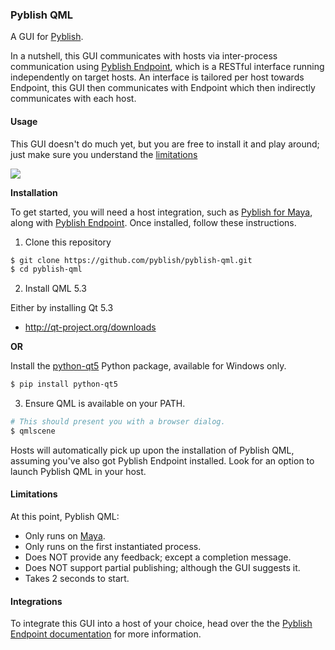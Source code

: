 ### Pyblish QML

A GUI for [Pyblish][].

In a nutshell, this GUI communicates with hosts via inter-process communication using [Pyblish Endpoint][endpoint], which is a RESTful interface running independently on target hosts. An interface is tailored per host towards Endpoint, this GUI then communicates with Endpoint which then indirectly communicates with each host.

[Pyblish]: https://github.com/abstractfactory/pyblish
[endpoint]: https://github.com/pyblish/pyblish-endpoint

#### Usage

This GUI doesn't do much yet, but you are free to install it and play around; just make sure you understand the [limitations](#limitations)

![](https://cloud.githubusercontent.com/assets/2152766/4982100/ccc3dcf2-690f-11e4-91b5-f4fd71e4bc50.gif)

**Installation**

To get started, you will need a host integration, such as [Pyblish for Maya][maya], along with [Pyblish Endpoint][endpoint]. Once installed, follow these instructions.

1. Clone this repository

 ```bash
 $ git clone https://github.com/pyblish/pyblish-qml.git
 $ cd pyblish-qml
 ```

2. Install QML 5.3
    
 Either by installing Qt 5.3

 - http://qt-project.org/downloads

 **OR**

 Install the [python-qt5][qt5] Python package, available for Windows only.

 ```bash
 $ pip install python-qt5
 ```

3. Ensure QML is available on your PATH.

 ```bash
 # This should present you with a browser dialog.
 $ qmlscene
 ```

Hosts will automatically pick up upon the installation of Pyblish QML, assuming you've also got Pyblish Endpoint installed. Look for an option to launch Pyblish QML in your host.

[qt5]: https://github.com/pyqt/python-qt5
[maya]: https://github.com/abstractfactory/pyblish-maya

#### Limitations

At this point, Pyblish QML:

- Only runs on [Maya][maya].
- Only runs on the first instantiated process.
- Does NOT provide any feedback; except a completion message.
- Does NOT support partial publishing; although the GUI suggests it.
- Takes 2 seconds to start.


#### Integrations

To integrate this GUI into a host of your choice, head over the the [Pyblish Endpoint documentation][endpoint] for more information.